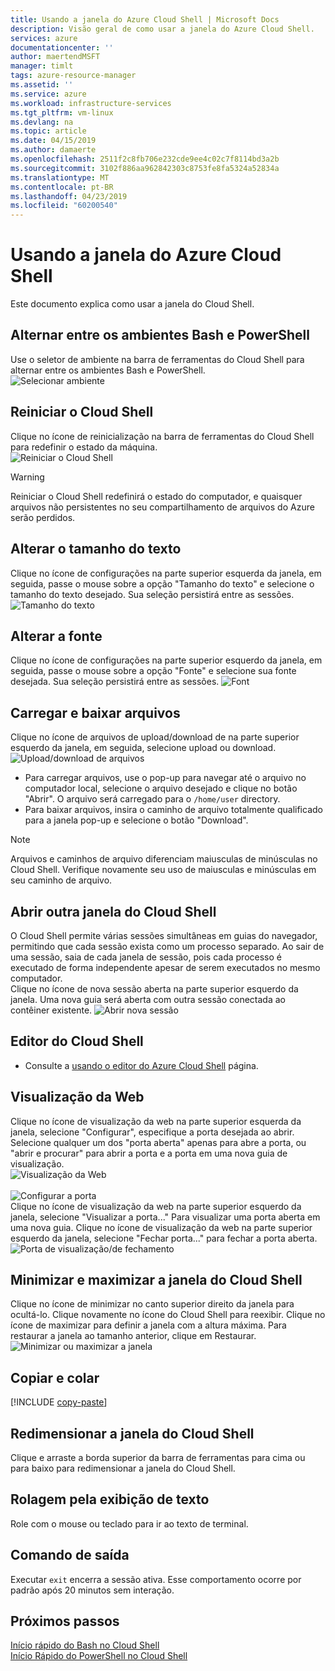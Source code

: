 ```yaml
---
title: Usando a janela do Azure Cloud Shell | Microsoft Docs
description: Visão geral de como usar a janela do Azure Cloud Shell.
services: azure
documentationcenter: ''
author: maertendMSFT
manager: timlt
tags: azure-resource-manager
ms.assetid: ''
ms.service: azure
ms.workload: infrastructure-services
ms.tgt_pltfrm: vm-linux
ms.devlang: na
ms.topic: article
ms.date: 04/15/2019
ms.author: damaerte
ms.openlocfilehash: 2511f2c8fb706e232cde9ee4c02c7f8114bd3a2b
ms.sourcegitcommit: 3102f886aa962842303c8753fe8fa5324a52834a
ms.translationtype: MT
ms.contentlocale: pt-BR
ms.lasthandoff: 04/23/2019
ms.locfileid: "60200540"
---
```

# <a name="using-the-azure-cloud-shell-window"></a>Usando a janela do Azure Cloud Shell

Este documento explica como usar a janela do Cloud Shell.

## <a name="swap-between-bash-and-powershell-environments"></a>Alternar entre os ambientes Bash e PowerShell

Use o seletor de ambiente na barra de ferramentas do Cloud Shell para alternar entre os ambientes Bash e PowerShell.  
![Selecionar ambiente](media/using-the-shell-window/env-selector.png)

## <a name="restart-cloud-shell"></a>Reiniciar o Cloud Shell
Clique no ícone de reinicialização na barra de ferramentas do Cloud Shell para redefinir o estado da máquina.  
![Reiniciar o Cloud Shell](media/using-the-shell-window/restart.png)
> [!WARNING]
> Reiniciar o Cloud Shell redefinirá o estado do computador, e quaisquer arquivos não persistentes no seu compartilhamento de arquivos do Azure serão perdidos.

## <a name="change-the-text-size"></a>Alterar o tamanho do texto
Clique no ícone de configurações na parte superior esquerda da janela, em seguida, passe o mouse sobre a opção "Tamanho do texto" e selecione o tamanho do texto desejado. Sua seleção persistirá entre as sessões.
![Tamanho do texto](media/using-the-shell-window/text-size.png)

## <a name="change-the-font"></a>Alterar a fonte
Clique no ícone de configurações na parte superior esquerdo da janela, em seguida, passe o mouse sobre a opção "Fonte" e selecione sua fonte desejada.  Sua seleção persistirá entre as sessões.
![Font](media/using-the-shell-window/text-font.png)

## <a name="upload-and-download-files"></a>Carregar e baixar arquivos
Clique no ícone de arquivos de upload/download de na parte superior esquerdo da janela, em seguida, selecione upload ou download.  
![Upload/download de arquivos](media/using-the-shell-window/uploaddownload.png)
* Para carregar arquivos, use o pop-up para navegar até o arquivo no computador local, selecione o arquivo desejado e clique no botão "Abrir".  O arquivo será carregado para o `/home/user` directory.
* Para baixar arquivos, insira o caminho de arquivo totalmente qualificado para a janela pop-up e selecione o botão "Download".  
> [!NOTE] 
> Arquivos e caminhos de arquivo diferenciam maiusculas de minúsculas no Cloud Shell. Verifique novamente seu uso de maiusculas e minúsculas em seu caminho de arquivo.

## <a name="open-another-cloud-shell-window"></a>Abrir outra janela do Cloud Shell
O Cloud Shell permite várias sessões simultâneas em guias do navegador, permitindo que cada sessão exista como um processo separado.
Ao sair de uma sessão, saia de cada janela de sessão, pois cada processo é executado de forma independente apesar de serem executados no mesmo computador.  
Clique no ícone de nova sessão aberta na parte superior esquerdo da janela. Uma nova guia será aberta com outra sessão conectada ao contêiner existente.
![Abrir nova sessão](media/using-the-shell-window/newsession.png)

## <a name="cloud-shell-editor"></a>Editor do Cloud Shell
* Consulte a [usando o editor do Azure Cloud Shell](using-cloud-shell-editor.md) página.

## <a name="web-preview"></a>Visualização da Web
Clique no ícone de visualização da web na parte superior esquerda da janela, selecione "Configurar", especifique a porta desejada ao abrir.  Selecione qualquer um dos "porta aberta" apenas para abre a porta, ou "abrir e procurar" para abrir a porta e a porta em uma nova guia de visualização.  
![Visualização da Web](media/using-the-shell-window/preview.png)  
<br>
![Configurar a porta](media/using-the-shell-window/preview-configure.png)  
Clique no ícone de visualização da web na parte superior esquerdo da janela, selecione "Visualizar a porta..." Para visualizar uma porta aberta em uma nova guia. Clique no ícone de visualização da web na parte superior esquerdo da janela, selecione "Fechar porta..." para fechar a porta aberta.  
![Porta de visualização/de fechamento](media/using-the-shell-window/preview-options.png)

## <a name="minimize--maximize-cloud-shell-window"></a>Minimizar e maximizar a janela do Cloud Shell
Clique no ícone de minimizar no canto superior direito da janela para ocultá-lo. Clique novamente no ícone do Cloud Shell para reexibir.
Clique no ícone de maximizar para definir a janela com a altura máxima. Para restaurar a janela ao tamanho anterior, clique em Restaurar.  
![Minimizar ou maximizar a janela](media/using-the-shell-window/minmax.png)

## <a name="copy-and-paste"></a>Copiar e colar
[!INCLUDE [copy-paste](../../includes/cloud-shell-copy-paste.md)]

## <a name="resize-cloud-shell-window"></a>Redimensionar a janela do Cloud Shell
Clique e arraste a borda superior da barra de ferramentas para cima ou para baixo para redimensionar a janela do Cloud Shell.

## <a name="scrolling-text-display"></a>Rolagem pela exibição de texto
Role com o mouse ou teclado para ir ao texto de terminal.

## <a name="exit-command"></a>Comando de saída
Executar `exit` encerra a sessão ativa. Esse comportamento ocorre por padrão após 20 minutos sem interação.

## <a name="next-steps"></a>Próximos passos

[Início rápido do Bash no Cloud Shell](quickstart.md) <br>
[Início Rápido do PowerShell no Cloud Shell](quickstart-powershell.md)